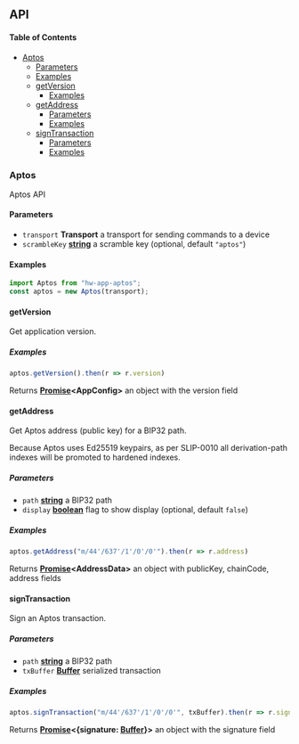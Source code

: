 ## API

<!-- Generated by documentation.js. Update this documentation by updating the source code. -->

#### Table of Contents

*   [Aptos](#aptos)
    *   [Parameters](#parameters)
    *   [Examples](#examples)
    *   [getVersion](#getversion)
        *   [Examples](#examples-1)
    *   [getAddress](#getaddress)
        *   [Parameters](#parameters-1)
        *   [Examples](#examples-2)
    *   [signTransaction](#signtransaction)
        *   [Parameters](#parameters-2)
        *   [Examples](#examples-3)

### Aptos

Aptos API

#### Parameters

*   `transport` **Transport** a transport for sending commands to a device
*   `scrambleKey` **[string](https://developer.mozilla.org/docs/Web/JavaScript/Reference/Global_Objects/String)** a scramble key (optional, default `"aptos"`)

#### Examples

```javascript
import Aptos from "hw-app-aptos";
const aptos = new Aptos(transport);
```

#### getVersion

Get application version.

##### Examples

```javascript
aptos.getVersion().then(r => r.version)
```

Returns **[Promise](https://developer.mozilla.org/docs/Web/JavaScript/Reference/Global_Objects/Promise)\<AppConfig>** an object with the version field

#### getAddress

Get Aptos address (public key) for a BIP32 path.

Because Aptos uses Ed25519 keypairs, as per SLIP-0010
all derivation-path indexes will be promoted to hardened indexes.

##### Parameters

*   `path` **[string](https://developer.mozilla.org/docs/Web/JavaScript/Reference/Global_Objects/String)** a BIP32 path
*   `display` **[boolean](https://developer.mozilla.org/docs/Web/JavaScript/Reference/Global_Objects/Boolean)** flag to show display (optional, default `false`)

##### Examples

```javascript
aptos.getAddress("m/44'/637'/1'/0'/0'").then(r => r.address)
```

Returns **[Promise](https://developer.mozilla.org/docs/Web/JavaScript/Reference/Global_Objects/Promise)\<AddressData>** an object with publicKey, chainCode, address fields

#### signTransaction

Sign an Aptos transaction.

##### Parameters

*   `path` **[string](https://developer.mozilla.org/docs/Web/JavaScript/Reference/Global_Objects/String)** a BIP32 path
*   `txBuffer` **[Buffer](https://nodejs.org/api/buffer.html)** serialized transaction

##### Examples

```javascript
aptos.signTransaction("m/44'/637'/1'/0'/0'", txBuffer).then(r => r.signature)
```

Returns **[Promise](https://developer.mozilla.org/docs/Web/JavaScript/Reference/Global_Objects/Promise)<{signature: [Buffer](https://nodejs.org/api/buffer.html)}>** an object with the signature field
